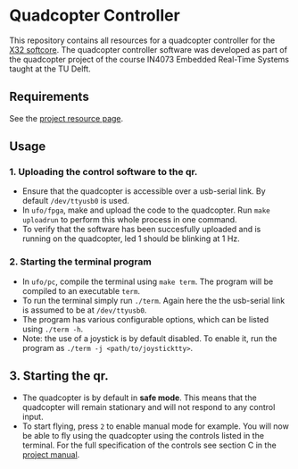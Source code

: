 # Quadcopter Controller
This repository contains all resources for a quadcopter controller for the [X32 softcore](http://x32.ewi.tudelft.nl/). The quadcopter controller software was developed as part of the quadcopter project of the course IN4073 Embedded Real-Time Systems taught at the TU Delft.

## Requirements
See the [project resource page](http://www.st.ewi.tudelft.nl/~koen/in4073/Resources/index.html).

## Usage

### 1. Uploading the control software to the qr.
- Ensure that the quadcopter is accessible over a usb-serial link. By default `/dev/ttyusb0` is used.
- In `ufo/fpga`, make and upload the code to the quadcopter. Run `make uploadrun` to perform this whole process in one command.
- To verify that the software has been succesfully uploaded and is running on the quadcopter, led 1 should be blinking at 1 Hz.

### 2. Starting the terminal program
- In `ufo/pc`, compile the terminal using `make term`. The program will be compiled to an executable `term`.
- To run the terminal simply run `./term`. Again here the the usb-serial link is assumed to be at `/dev/ttyusb0`.
- The program has various configurable options, which can be listed using `./term -h`.
- Note: the use of a joystick is by default disabled. To enable it, run the program as `./term -j <path/to/joysticktty>`.

## 3. Starting the qr.
- The quadcopter is by default in **safe mode**. This means that the quadcopter will remain stationary and will not respond to any control input.
- To start flying, press `2` to enable manual mode for example. You will now be able to fly using the quadcopter using the controls listed in the terminal. For the full specification of the controls see section C in the [project manual](http://www.st.ewi.tudelft.nl/~koen/in4073/assignment.pdf).


